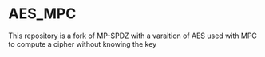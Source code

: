 # AES_MPC
This repository is a fork of MP-SPDZ with a varaition of AES used with MPC to compute a cipher without knowing the key
